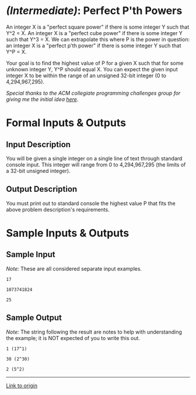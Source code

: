 # [](#IntermediateIcon) *(Intermediate)*: Perfect P'th Powers

An integer X is a "perfect square power" if there is some integer Y such that Y^2 = X. An integer X is a "perfect cube power" if there is some integer Y such that Y^3 = X. We can extrapolate this where P is the power in question: an integer X is a "perfect p'th power" if there is some integer Y such that Y^P = X.

Your goal is to find the highest value of P for a given X such that for some unknown integer Y, Y^P should equal X. You can expect the given input integer X to be within the range of an unsigned 32-bit integer (0 to 4,294,967,295).

*Special thanks to the ACM collegiate programming challenges group for giving me the initial idea [here](http://uva.onlinejudge.org/index.php?option=onlinejudge&page=show_problem&problem=1563).*

# Formal Inputs & Outputs
## Input Description

You will be given a single integer on a single line of text through standard console input. This integer will range from 0 to 4,294,967,295 (the limits of a 32-bit unsigned integer).

## Output Description

You must print out to standard console the highest value P that fits the above problem description's requirements.

# Sample Inputs & Outputs
## Sample Input

*Note:* These are all considered separate input examples.

    17

    1073741824

    25

## Sample Output

*Note:* The string following the result are notes to help with understanding the example; it is NOT expected of you to write this out.

    1 (17^1)

    30 (2^30)

    2 (5^2)

---

[Link to origin](https://www.reddit.com/r/dailyprogrammer/1fcpnx)